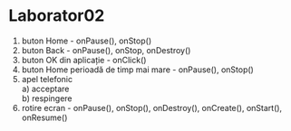 # Laborator02
 	         
1) buton Home - onPause(), onStop() 	
2) buton Back - onPause(), onStop, onDestroy()
3) buton OK din aplicație - onClick()							
4) buton Home perioadă de timp mai mare - onPause(), onStop()
5) apel telefonic 	                                                                                       
a) acceptare 							                                                          
b) respingere 							
6) rotire ecran - onPause(), onStop(), onDestroy(), onCreate(), onStart(), onResume()
